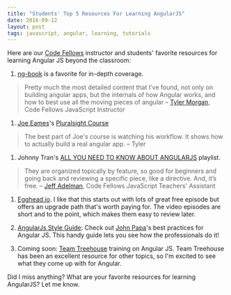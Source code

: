 ```yaml
---
title: "Students' Top 5 Resources For Learning AngularJS"
date: 2016-09-12
layout: post
tags: javascript, angular, learning, tutorials
---
```

Here are our [Code Fellows](http://www.codefellows.org) instructor and students' favorite resources for learning Angular JS beyond the classroom:

1. [ng-book](https://www.ng-book.com) is a favorite for in-depth coverage. 
>Pretty much the most detailed content that I’ve found, not only on building angular apps, but the internals of how Angular works, and how to best use all the moving pieces of angular – [Tyler Morgan](http://www.toastynerd.com), Code Fellows JavaScript Instructor

1. [Joe Eames](http://blog.pluralsight.com/get-to-know-joe-eames)'s [Pluralsight Course](http://www.pluralsight.com/training/Player?author=joe-eames&name=angularjs-fundamentals-m1-intro&clip=3&course=angularjs-fundamentals)
>The best part of Joe's course is watching his workflow. It shows how to actually build a real angular app. – Tyler

1. Johnny Tran's [ALL YOU NEED TO KNOW ABOUT ANGULARJS](https://www.youtube.com/playlist?list=PLzJZ3ahfm9Q8pwP88ZRSdjwlwn6lrHzrT) playlist.
>They are organized topically by feature, so good for beginners and going back and reviewing a specific piece, like a directive. And, it’s free. – [Jeff Adelman](http://disillusionedmedia.com), Code Fellows JavaScript Teachers' Assistant

1. [Egghead.io](https://egghead.io). I like that this starts out with lots of great free episode but offers an upgrade path that's worth paying for. The video episodes are short and to the point, which makes them easy to review later.

1. [AngularJs Style Guide](https://github.com/johnpapa/angularjs-styleguide): Check out [John Papa](https://twitter.com/john_papa)'s best practices for Angular JS. This handy guide lets you see how the professionals do it!

1. Coming soon: [Team Treehouse](http://teamtreehouse.com/library/angularjs/upcoming) training on Angular JS. Team Treehouse has been an excellent resource for other topics, so I'm excited to see what they come up with for Angular.

Did I miss anything? What are your favorite resources for learning AngularJS? Let me know.